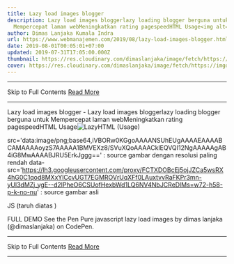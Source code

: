 ```yaml
---
title: Lazy load images blogger
description: Lazy load images bloggerlazy loading blogger berguna untuk
  Mempercepat laman webMeningkatkan rating pagespeedHTML Usage<img alt=
author: Dimas Lanjaka Kumala Indra
url: https://www.webmanajemen.com/2019/08/lazy-load-images-blogger.html
date: 2019-08-01T00:05:01+07:00
updated: 2019-07-31T17:05:00.000Z
thumbnail: https://res.cloudinary.com/dimaslanjaka/image/fetch/https://imgdb.net/images/5963.png
cover: https://res.cloudinary.com/dimaslanjaka/image/fetch/https://imgdb.net/images/5963.png
---
```


<hr/> Skip to Full Contents <a href="https://www.webmanajemen.com/2019/08/lazy-load-images-blogger.html" rel="follow" class="button" id="read-more">Read More</a> <hr/> Lazy load images blogger - Lazy load images bloggerlazy loading blogger berguna untuk Mempercepat laman webMeningkatkan rating pagespeedHTML Usage<img alt= Lazy load images blogger
lazy loading blogger berguna untuk : 
Mempercepat laman web
Meningkatkan rating pagespeed

HTML (Usage)
<img alt='' data-src='https://lh3.googleusercontent.com/proxy/FCTXDOBcEj5ojJZCa5wsRX4hG0C1qod8MXxYlCcvUGT7EGMROVrUqXFf0LAuxtvvRaFKPr3mn-yUl3dMZj_ygE--d2lPheO6CSUofHexbWd1LQ6NV4NbJCReDlMs=w72-h58-p-k-no-nu' src='data:image/png;base64,iVBORw0KGgoAAAANSUhEUgAAAAEAAAABCAMAAAAoyzS7AAAAA1BMVEXz8/SVuXQoAAAACklEQVQI12NgAAAAAgAB4iG8MwAAAABJRU5ErkJggg=='/>


src='data:image/png;base64,iVBORw0KGgoAAAANSUhEUgAAAAEAAAABCAMAAAAoyzS7AAAAA1BMVEXz8/SVuXQoAAAACklEQVQI12NgAAAAAgAB4iG8MwAAAABJRU5ErkJggg==' : source gambar dengan resolusi paling rendah
data-src='https://lh3.googleusercontent.com/proxy/FCTXDOBcEj5ojJZCa5wsRX4hG0C1qod8MXxYlCcvUGT7EGMROVrUqXFf0LAuxtvvRaFKPr3mn-yUl3dMZj_ygE--d2lPheO6CSUofHexbWd1LQ6NV4NbJCReDlMs=w72-h58-p-k-no-nu' : source gambar asli


JS (taruh diatas </body>)
<script>
//<![CDATA[
const config = {
  rootMargin: '0px 0px 50px 0px',
  threshold: 0
};
const imgs = document.querySelectorAll('[data-src]');
if (typeof intersectionObserver != 'undefined') {
  // register the config object with an instance
  // of intersectionObserver
  let observer = new intersectionObserver(function (entries, self) {
    // iterate over each entry
    entries.forEach(entry => {
      // process just the images that are intersecting.
      // isIntersecting is a property exposed by the interface
      if (entry.isIntersecting) {
        // custom function that copies the path to the img
        // from data-src to src
        preloadImage(entry.target);
        // the image is now in place, stop watching
        self.unobserve(entry.target);
      }
    });
  }, config);
  
  imgs.forEach(img => {
    observer.observe(img);
  });
} else {
  imgs.forEach(img => {
    preloadImage(img)
  });
}
function preloadImage(e) {
  var a = e.getAttribute('src'), b = e.getAttribute('data-src');
  if (b.trim() != ''){
    e.src = b.trim();
  }
}]]>
</script>

FULL DEMO
  See the Pen   Pure javascript lazy load images by dimas lanjaka (@dimaslanjaka)   on CodePen. <hr/> Skip to Full Contents <a href="https://www.webmanajemen.com/2019/08/lazy-load-images-blogger.html" rel="follow" class="button" id="read-more">Read More</a> <hr/>